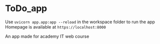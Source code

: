 # ToDo_app

Use `uvicorn app.app:app --reload` in the workspace folder to run the app
Homepage is available at `https://localhost:8000`

An app made for academy IT web course
